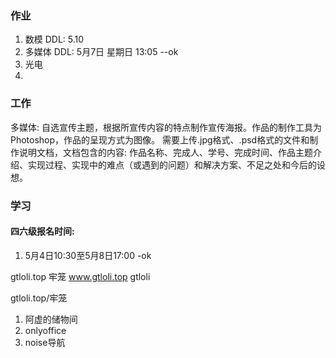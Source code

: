 ### 作业
1. 数模   DDL: 5.10
2. 多媒体 DDL: 5月7日 星期日 13:05  --ok
3. 光电
4. 

###  工作
多媒体:
自选宣传主题，根据所宣传内容的特点制作宣传海报。作品的制作工具为Photoshop，作品的呈现方式为图像。
需要上传.jpg格式、.psd格式的文件和制作说明文档，文档包含的内容: 作品名称、完成人、学号、完成时间、作品主题介绍、实现过程、实现中的难点（或遇到的问题）和解决方案、不足之处和今后的设想。


###  学习

####  四六级报名时间:
1.  5月4日10:30至5月8日17:00  -ok




gtloli.top
牢笼
www.gtloli.top
gtloli

gtloli.top/牢笼



1. 阿虚的储物间
2. onlyoffice
3. noise导航
